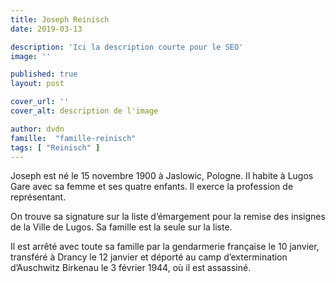 ```yaml
---
title: Joseph Reinisch
date: 2019-03-13

description: 'Ici la description courte pour le SEO'
image: ''

published: true
layout: post

cover_url: ''
cover_alt: description de l'image

author: dvdn
famille:  "famille-reinisch"
tags: [ "Reinisch" ]
---
```


Joseph est né le 15 novembre 1900 à Jaslowic, Pologne. Il habite à Lugos Gare avec sa femme et ses quatre enfants. Il exerce la profession de représentant.

On trouve sa signature sur la liste d’émargement pour la remise des insignes de la Ville de Lugos. Sa famille est la seule sur la liste.

Il est arrêté avec toute sa famille par la gendarmerie française le 10 janvier, transféré à Drancy le 12 janvier et déporté au camp d’extermination d’Auschwitz Birkenau le 3 février 1944, où il est assassiné.